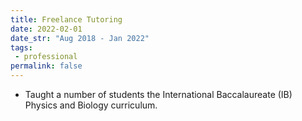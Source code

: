 ```yaml
---
title: Freelance Tutoring
date: 2022-02-01
date_str: "Aug 2018 - Jan 2022"
tags:
 - professional
permalink: false
---
```


* Taught a number of students the International Baccalaureate (IB) Physics and Biology curriculum. 